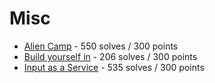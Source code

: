 # Misc
- [Alien Camp](alien_camp) - 550 solves / 300 points
- [Build yourself in](build_yourself_in) - 206 solves / 300 points
- [Input as a Service](input_as_a_service) - 535 solves / 300 points